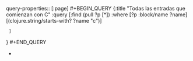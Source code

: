 query-properties:: [:page]
#+BEGIN_QUERY
{:title "Todas las entradas que comienzan con C"
 :query [:find (pull ?p [*])
         :where 
         [?p :block/name ?name]
	 [(clojure.string/starts-with? ?name "c")]
         
	 ]
}
#+END_QUERY

-